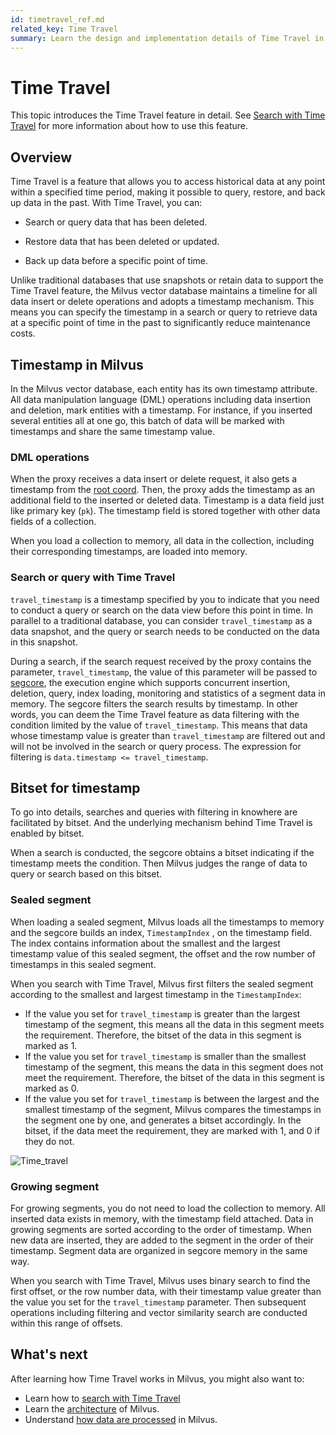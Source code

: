 ```yaml
---
id: timetravel_ref.md
related_key: Time Travel
summary: Learn the design and implementation details of Time Travel in Milvus.
---
```


# Time Travel

This topic introduces the Time Travel feature in detail. See [Search with Time Travel](timetravel.md) for more information about how to use this feature.

## Overview

Time Travel is a feature that allows you to access historical data at any point within a specified time period, making it possible to query, restore, and back up data in the past.  With Time Travel, you can:

- Search or query data that has been deleted.

- Restore data that has been deleted or updated.

- Back up data before a specific point of time.

Unlike traditional databases that use snapshots or retain data to support the Time Travel feature, the Milvus vector database maintains a timeline for all data insert or delete operations and adopts a timestamp mechanism. This means you can specify the timestamp in a search or query to retrieve data at a specific point of time in the past to significantly reduce maintenance costs.

## Timestamp in Milvus

In the Milvus vector database, each entity has its own timestamp attribute. All data manipulation language (DML) operations including data insertion and deletion, mark entities with a timestamp. For instance, if you inserted several entities all at one go, this batch of data will be marked with timestamps and share the same timestamp value. 

### DML operations

When the proxy receives a data insert or delete request, it also gets a timestamp from the [root coord](https://milvus.io/docs/v2.1.x/four_layers.md#Root-coordinator-root-coord). Then, the proxy adds the timestamp as an additional field to the inserted or deleted data. Timestamp is a data field just like primary key (`pk`). The timestamp field is stored together with other data fields of a collection.

When you load a collection to memory, all data in the collection, including their corresponding timestamps, are loaded into memory.

### Search or query with Time Travel

`travel_timestamp` is a timestamp specified by you to indicate that you need to conduct a query or search on the data view before this point in time. In parallel to a traditional database, you can consider `travel_timestamp` as a data snapshot, and the query or search needs to be conducted on the data in this snapshot. 

During a search, if the search request received by the proxy contains the parameter, `travel_timestamp`, the value of this parameter will be passed to [segcore](https://github.com/milvus-io/milvus/tree/master/docs/design_docs/segcore), the execution engine which supports concurrent insertion, deletion, query, index loading, monitoring and statistics of a segment data in memory. The segcore filters the search results by timestamp. In other words, you can deem the Time Travel feature as data filtering with the condition limited by the value of `travel_timestamp`. This means that data whose timestamp value is greater than `travel_timestamp` are filtered out and will not be involved in the search or query process. The expression for filtering is `data.timestamp <= travel_timestamp`.

## Bitset for timestamp

To go into details, searches and queries with filtering in knowhere are facilitated by bitset. And the underlying mechanism behind Time Travel is enabled by bitset.

When a search is conducted, the segcore obtains a bitset indicating if the timestamp meets the condition. Then Milvus judges the range of data to query or search based on this bitset.

### Sealed segment

When loading a sealed segment, Milvus loads all the timestamps to memory and the segcore builds an index, `TimestampIndex` , on the timestamp field. The index contains information about the smallest and the largest timestamp value of this sealed segment, the offset and the row number of timestamps in this sealed segment.

When you search with Time Travel, Milvus first filters the sealed segment according to the smallest and largest timestamp in the `TimestampIndex`:

- If the value you set for `travel_timestamp` is greater than the largest timestamp of the segment, this means all the data in this segment meets the requirement. Therefore, the bitset of the data in this segment is marked as 1. 
- If the value you set for `travel_timestamp` is smaller than the smallest timestamp of the segment, this means the data in this segment does not meet the requirement. Therefore, the bitset of the data in this segment is marked as 0.
- If the value you set for `travel_timestamp` is between the largest and the smallest timestamp of the segment, Milvus compares the timestamps in the segment one by one, and generates a bitset accordingly. In the bitset, if the data meet the requirement, they are marked with 1, and 0 if they do not. 

![Time_travel](../../../assets/time_travel.png "Time Travel illustration.")

### Growing segment

For growing segments, you do not need to load the collection to memory. All inserted data exists in memory, with the timestamp field attached. Data in growing segments are sorted according to the order of timestamp. When new data are inserted, they are added to the segment in the order of their timestamp. Segment data are organized in segcore memory in the same way. 

When you search with Time Travel, Milvus uses binary search to find the first offset, or the row number data, with their timestamp value greater than the value you set for the `travel_timestamp` parameter. Then subsequent operations including filtering and vector similarity search are conducted within this range of offsets.

## What's next
After learning how Time Travel works in Milvus, you might also want to:

- Learn how to [search with Time Travel](timetravel.md)
- Learn the [architecture](architecture_overview.md) of Milvus.
- Understand [how data are processed](data_processing.md) in Milvus.






